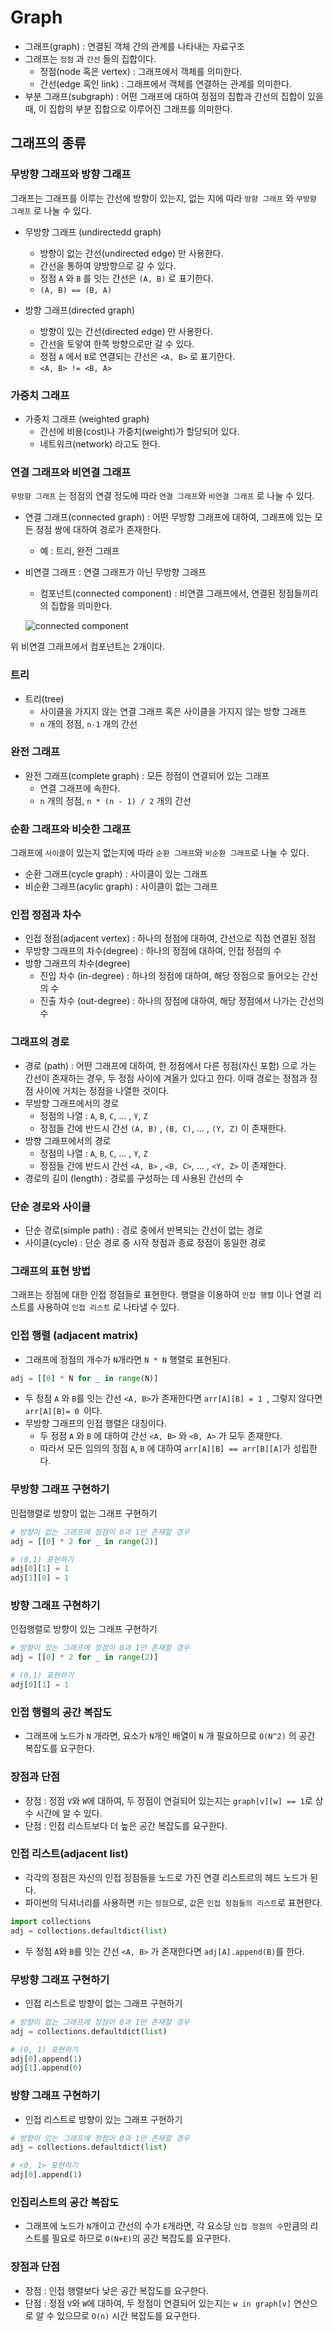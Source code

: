 # Graph

- 그래프(graph) : 연결된 객체 간의 관계를 나타내는 자료구조
- 그래프는 `정점` 과 `간선` 들의 집합이다.
    - 정점(node 혹은 vertex) : 그래프에서 객체를 의미한다.
    - 간선(edge 혹인 link) : 그래프에서 객체를 연결하는 관계를 의미한다.
- 부분 그래프(subgraph) : 어떤 그래프에 대하여 정점의 집합과 간선의 집합이 있을 때, 이 집합의 부분 집합으로 이루어진 그래프를 의미한다.

## 그래프의 종류
### 무방향 그래프와 방향 그래프
그래프는 그래프를 이루는 간선에 방향이 있는지, 없는 지에 따라 `방향 그래프` 와 `무방향 그래프` 로 나눌 수 있다.
- 무방향 그래프 (undirectedd graph)
    - 방향이 없는 간선(undirected edge) 만 사용한다.
    - 간선을 통하여 양방향으로 갈 수 있다.
    - 정점 `A` 와 `B` 를 잇는 간선은 `(A, B)` 로 표기한다.
    - `(A, B) == (B, A)`

- 방향 그래프(directed graph)
  - 방향이 있는 간선(directed edge) 만 사용한다.
  - 간선을 토앟여 한쪽 방향으로만 갈 수 있다.
  - 정점 `A` 에서 `B`로 연결되는 간선은 `<A, B>` 로 표기한다.
  - `<A, B> != <B, A>`

### 가중치 그래프

- 가중치 그래프 (weighted graph)
  - 간선에 비용(cost)나 가중치(weight)가 할당되어 있다.
  - 네트워크(network) 라고도 한다.

### 연결 그래프와 비연결 그래프

`무방향 그래프` 는 정점의 연결 정도에 따라 `연결 그래프`와 `비연결 그래프` 로 나눌 수 있다.

- 연결 그래프(connected graph) : 어떤 무방향 그래프에 대하여, 그래프에 있는 모든 정점 쌍에 대하여 경로가 존재한다.

  - 예 : 트리, 완전 그래프

- 비연결 그래프 : 연결 그래프가 아닌 무방향 그래프

  - 컴포넌트(connected component) : 비연결 그래프에서, 연결된 정점들끼리의 집합을 의미한다.

  ![connected component](https://user-images.githubusercontent.com/57662010/164989596-c6badc3f-1a80-4c9b-ad35-820a76d8cf5d.jpg)

위 비연결 그래프에서 컴포넌트는 2개이다.

### 트리

- 트리(tree)
  - 사이클을 가지지 않는 연결 그래프 혹은 사이클을 가지지 않는 방향 그래프
  - `n` 개의 정점, `n-1` 개의 간선

### 완전 그래프

- 완전 그래프(complete graph) : 모든 정점이 연결되어 있는 그래프
  - 연결 그래프에 속한다.
  - `n` 개의 정점, `n * (n - 1) / 2` 개의 간선

### 순환 그래프와 비슷한 그래프

그래프에 `사이클`이 있는지 없는지에 따라 `순환 그래프`와 `비순환 그래프`로 나눌 수 있다.

- 순환 그래프(cycle graph) : 사이클이 있는 그래프
- 비순환 그래프(acylic graph) : 사이클이 없는 그래프

### 인접 정점과 차수

- 인접 정점(adjacent vertex) : 하나의 정점에 대하여, 간선으로 직접 연결된 정점
- 무방향 그래프의 차수(degree) : 하나의 정점에 대하여, 인접 정점의 수
- 방향 그래프의 차수(degree)
  - 진입 차수 (in-degree) : 하나의 정점에 대하여, 해당 정점으로 들어오는 간선의 수
  - 진출 차수 (out-degree) : 하나의 정점에 대하여, 해당 정점에서 나가는 간선의 수

### 그래프의 경로

- 경로 (path) : 어떤 그래프에 대하여, 한 정점에서 다른 정점(자신 포함) 으로 가는 간선이 존재하는 경우, 두 정점 사이에 겨올가 있다고 한다. 이때 경로는 정점과 정점 사이에 거치는 정점을 나열한 것이다.
- 무방향 그래프에서의 경로
  - 정점의 나열 : `A`, `B`, `C`, ... , `Y`, `Z`
  - 정점들 간에 반드시 간선 `(A, B)` , `(B, C)`, ... , `(Y, Z)` 이 존재한다.
- 방향 그래프에서의 경로
  - 정점의 나열 : `A`, `B`, `C`, ... , `Y`, `Z`
  - 정점들 간에 반드시 간선 `<A, B>` , `<B, C>`, ... , `<Y, Z>` 이 존재한다.
- 경로의 길이 (length) : 경로를 구성하는 데 사용된 간선의 수

### 단순 경로와 사이클

- 단순 경로(simple path) : 경로 중에서 반복되는 간선이 없는 경로
- 사이클(cycle) : 단순 경로 중 시작 정점과 종료 정점이 동일한 경로

### 그래프의 표현 방법

그래프는 정점에 대한 인접 정점들로 표현한다. 행렬을 이용하여 `인접 행렬` 이나 연결 리스트를 사용하여 `인접 리스트` 로 나타낼 수 있다.

### 인접 행렬 (adjacent matrix)

- 그래프에 정점의 개수가 `N`개라면 `N * N` 행렬로 표현된다.

```python
adj = [[0] * N for _ in range(N)]
```

- 두 정점 `A` 와 `B`를 잇는 간선 `<A, B>`가 존재한다면 `arr[A][B] = 1 `, 그렇지 않다면 `arr[A][B]= 0 `이다.
- 무방향 그래프의 인접 행렬은 대칭이다.
  - 두 정점 `A` 와 `B` 에 대하여 간선 `<A, B>` 와 `<B, A>` 가 모두 존재한다.
  - 따라서 모든 임의의 정점 `A`, `B` 에 대하여 `arr[A][B] == arr[B][A]`가 성립한다.

### 무방향 그래프 구현하기

인접행렬로 방향이 없는 그래프 구현하기

```python
# 방향이 없는 그래프에 정점이 0과 1만 존재할 경우
adj = [[0] * 2 for _ in range(2)]

# (0,1) 표현하기
adj[0][1] = 1
adj[1][0] = 1
```

### 방향 그래프 구현하기

인접행렬로 방향이 있는 그래프 구현하기

```python
# 방향이 있는 그래프에 정점이 0과 1만 존재할 경우
adj = [[0] * 2 for _ in range(2)]

# (0,1) 표현하기
adj[0][1] = 1
```

### 인접 행렬의 공간 복잡도

- 그래프에 노드가 `N` 개라면, 요소가 `N`개인 배열이 `N` 개 필요하므로 `O(N^2)` 의 공간 복잡도를 요구한다.

### 장점과 단점

- 장점 : 정점 `V`와 `W`에 대하여, 두 정점이 연걸되어 있는지는 `graph[v][w] == 1`로 상수 시간에 알 수 있다.
- 단점 : 인접 리스트보다 더 높은 공간 복잡도를 요구한다.



### 인접 리스트(adjacent list)

- 각각의 정점은 자신의 인접 정점들을 노드로 가진 연결 리스트르의 헤드 노드가 된다.
- 파이썬의 딕셔너리를 사용하면 `키`는 `정점`으로, `값`은 `인접 정점들의 리스트`로 표현한다.

```python
import collections
adj = collections.defaultdict(list)
```

- 두 정점 `A`와 `B`를 잇는 간선 `<A, B>` 가 존재한다면 `adj[A].append(B)`를 한다.

### 무방향 그래프 구현하기

- 인접 리스트로 방향이 없는 그래프 구현하기

```python
# 방향이 없는 그래프에 정점이 0과 1만 존재할 경우
adj = collections.defaultdict(list)

# (0, 1) 표현하기
adj[0].append(1)
adj[1].append(0)
```

### 방향 그래프 구현하기

- 인접 리스트로 방향이 있는 그래프 구현하기

```python
# 방향이 있는 그래프에 정점이 0과 1만 존재할 경우
adj = collections.defaultdict(list)

# <0, 1> 표현하기
adj[0].append(1)
```

### 인집리스트의 공간 복잡도

- 그래프에 노드가 `N`개이고 간선의 수가 `E`개라면, 각 요소당 `인접 정점의 수`만큼의 리스트를 필요로 하므로 `O(N+E)`의 공간 복잡도를 요구한다.

### 장점과 단점

- 장점 : 인접 행렬보다 낮은 공간 복잡도를 요구한다.
- 단점 : 정점 `V`와 `W`에 대하여, 두 정점이 연결되어 있는지는 `w in graph[v]` 연산으로 알 수 있으므로 `O(n)` 시간 복잡도를 요구한다.

